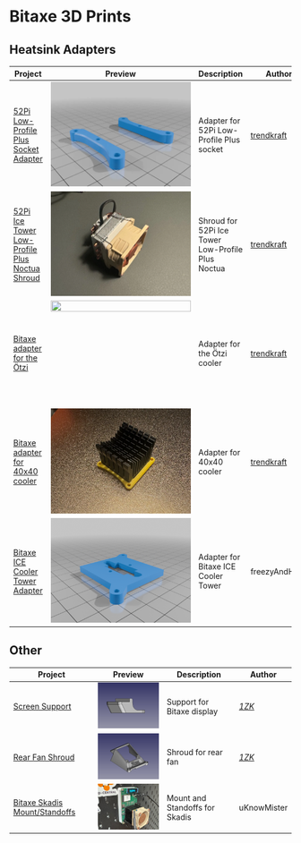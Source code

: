 # Bitaxe 3D Prints

## Heatsink Adapters

| Project | Preview | Description | Author |
|---------|---------|-------------|---------|
| [52Pi Low-Profile Plus Socket Adapter](./OC'axe%20-%2052Pi%20Low-Profile%20Plus%20Socket%20Adapter/) | <img src="./OC'axe%20-%2052Pi%20Low-Profile%20Plus%20Socket%20Adapter/preview.webp" style="width: 250px; aspect-ratio: 4/3; object-fit: cover;"> | Adapter for 52Pi Low-Profile Plus socket | [trendkraft](https://x.com/trendkraft) |
| [52Pi Ice Tower Low-Profile Plus Noctua Shroud](./OC'axe%20-%2052Pi%20Ice%20Tower%20Low-Profile%20Plus%20Noctua%20Shroud/) | <img src="./OC'axe%20-%2052Pi%20Ice%20Tower%20Low-Profile%20Plus%20Noctua%20Shroud/preview.webp" style="width: 250px; aspect-ratio: 4/3; object-fit: cover;"> | Shroud for 52Pi Ice Tower Low-Profile Plus Noctua | [trendkraft](https://x.com/trendkraft) |
| [Bitaxe adapter for the Ötzi](./OC'axe%20-%20Bitaxe%20adapter%20for%20the%20Ötzi/) | <img src="./OC'axe%20-%20Bitaxe%20adapter%20for%20the%20Ötzi/preview.webp" style="width: 250px; aspect-ratio: 4/3; object-fit: cover;"> | Adapter for the Ötzi cooler | [trendkraft](https://x.com/trendkraft) |
| [Bitaxe adapter for 40x40 cooler](./OC'axe%20-%20Bitaxe%20adapter%20for%2040x40%20cooler/) | <img src="./OC'axe%20-%20Bitaxe%20adapter%20for%2040x40%20cooler/preview.webp" style="width: 250px; aspect-ratio: 4/3; object-fit: cover;"> | Adapter for 40x40 cooler | [trendkraft](https://x.com/trendkraft) |
| [Bitaxe ICE Cooler Tower Adapter](./freezyAndHaze%20-%20BitAxe%20Socket%20ICE%20Cooler%20Tower/) | <img src="./freezyAndHaze%20-%20BitAxe%20Socket%20ICE%20Cooler%20Tower/preview.webp" style="width: 250px; aspect-ratio: 4/3; object-fit: cover;"> | Adapter for Bitaxe ICE Cooler Tower | freezyAndHaze |

## Other

| Project | Preview | Description | Author |
|---------|---------|-------------|---------|
| [Screen Support](./1ZK%20-%20Screen%20Support/) | <img src="./1ZK%20-%20Screen%20Support/preview.png" style="width: 250px; aspect-ratio: 4/3; object-fit: cover;"> | Support for Bitaxe display | [_1ZK_](https://x.com/_1ZK_) |
| [Rear Fan Shroud](./1ZK%20-%20Rear%20Fan%20Shroud/) | <img src="./1ZK%20-%20Rear%20Fan%20Shroud/preview.webp" style="width: 250px; aspect-ratio: 4/3; object-fit: cover;"> | Shroud for rear fan | [_1ZK_](https://x.com/_1ZK_) |
| [Bitaxe Skadis Mount/Standoffs](./uKnowMister%20-%20Bitaxe%20Skadis%20Mount-Standoffs/) | <img src="./uKnowMister%20-%20Bitaxe%20Skadis%20Mount-Standoffs/preview.jpg" style="width: 250px; aspect-ratio: 4/3; object-fit: cover;"> | Mount and Standoffs for Skadis | uKnowMister |
